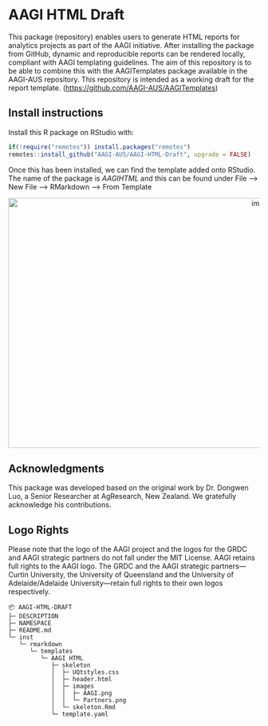 # AAGI HTML Draft

This package (repository) enables users to generate HTML reports for analytics projects as part of the AAGI initiative. After installing the package from GitHub, dynamic and reproducible reports can be rendered locally, compliant with AAGI templating guidelines. The aim of this repository is to be able to combine this with the AAGITemplates package available in the AAGI-AUS repository. This repository is intended as a working draft for the report template. (https://github.com/AAGI-AUS/AAGITemplates)

## Install instructions

Install this R package on RStudio with:

```r
if(!require("remotes")) install.packages("remotes") 
remotes::install_github("AAGI-AUS/AAGI-HTML-Draft", upgrade = FALSE)
```

Once this has been installed, we can find the template added onto RStudio. The name of the package is *AAGIHTML* and this can be found under File --> New File --> RMarkdown --> From Template

<p align="center">
  <img width="1000" height="500" alt="image" src="https://github.com/user-attachments/assets/d666c055-3358-4bde-a039-85e0e2be1d34" />
</p>

## Acknowledgments

This package was developed based on the original work by Dr. Dongwen Luo, a Senior Researcher at AgResearch, New Zealand. We gratefully acknowledge his contributions.

## Logo Rights

Please note that the logo of the AAGI project and the logos for the GRDC and AAGI strategic partners do not fall under the MIT License. AAGI retains full rights to the AAGI logo. The GRDC and the AAGI strategic partners—Curtin University, the University of Queensland and the University of Adelaide/Adelaide University—retain full rights to their own logos respectively.

```
📦 AAGI-HTML-DRAFT
├─ DESCRIPTION
├─ NAMESPACE
├─ README.md
└─ inst
   └─ rmarkdown
      └─ templates
         └─ AAGI HTML
            ├─ skeleton
            │  ├─ UQtstyles.css
            │  ├─ header.html
            │  ├─ images
            │  │  ├─ AAGI.png
            │  │  └─ Partners.png
            │  └─ skeleton.Rmd
            └─ template.yaml
```
